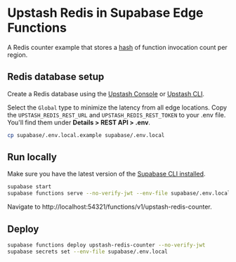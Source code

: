 # Upstash Redis in Supabase Edge Functions

A Redis counter example that stores a [hash](https://redis.io/commands/hincrby/) of function invocation count per region.

## Redis database setup

Create a Redis database using the [Upstash Console](https://console.upstash.com/) or [Upstash CLI](https://github.com/upstash/cli).

Select the `Global` type to minimize the latency from all edge locations. Copy the `UPSTASH_REDIS_REST_URL` and `UPSTASH_REDIS_REST_TOKEN` to your .env file. You'll find them under **Details > REST API > .env**.

```bash
cp supabase/.env.local.example supabase/.env.local
```

## Run locally

Make sure you have the latest version of the [Supabase CLI installed](https://supabase.com/docs/guides/cli#installation).

```bash
supabase start
supabase functions serve --no-verify-jwt --env-file supabase/.env.local
```

Navigate to http://localhost:54321/functions/v1/upstash-redis-counter.

## Deploy

```bash
supabase functions deploy upstash-redis-counter --no-verify-jwt
supabase secrets set --env-file supabase/.env.local
```
